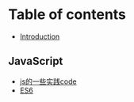 # Table of contents

* [Introduction](README.md)

## JavaScript

* [js的一些实践code](javascript/js-de-yi-xie-shi-jian-code.md)
* [ES6](javascript/es6.md)

